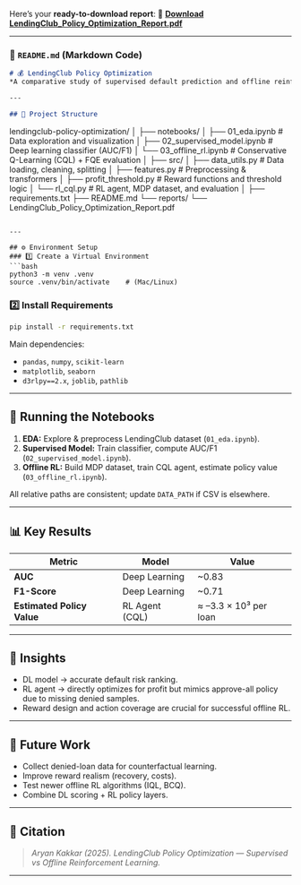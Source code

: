 Here’s your **ready-to-download report**:
📄 **[Download LendingClub_Policy_Optimization_Report.pdf](sandbox:/mnt/data/LendingClub_Policy_Optimization_Report.pdf)**

---

### 📘 `README.md` (Markdown Code)

```markdown
# 💰 LendingClub Policy Optimization
*A comparative study of supervised default prediction and offline reinforcement learning for credit approval.*

---

## 🧩 Project Structure
```

lendingclub-policy-optimization/
│
├── notebooks/
│   ├── 01_eda.ipynb              # Data exploration and visualization
│   ├── 02_supervised_model.ipynb # Deep learning classifier (AUC/F1)
│   └── 03_offline_rl.ipynb       # Conservative Q-Learning (CQL) + FQE evaluation
│
├── src/
│   ├── data_utils.py             # Data loading, cleaning, splitting
│   ├── features.py               # Preprocessing & transformers
│   ├── profit_threshold.py       # Reward functions and threshold logic
│   └── rl_cql.py                 # RL agent, MDP dataset, and evaluation
│
├── requirements.txt
├── README.md
└── reports/
└── LendingClub_Policy_Optimization_Report.pdf

````

---

## ⚙️ Environment Setup
### 1️⃣ Create a Virtual Environment
```bash
python3 -m venv .venv
source .venv/bin/activate    # (Mac/Linux)
````

### 2️⃣ Install Requirements

```bash
pip install -r requirements.txt
```

Main dependencies:

* `pandas`, `numpy`, `scikit-learn`
* `matplotlib`, `seaborn`
* `d3rlpy==2.x`, `joblib`, `pathlib`

---

## 🧠 Running the Notebooks

1. **EDA:** Explore & preprocess LendingClub dataset (`01_eda.ipynb`).
2. **Supervised Model:** Train classifier, compute AUC/F1 (`02_supervised_model.ipynb`).
3. **Offline RL:** Build MDP dataset, train CQL agent, estimate policy value (`03_offline_rl.ipynb`).

All relative paths are consistent; update `DATA_PATH` if CSV is elsewhere.

---

## 📊 Key Results

| Metric                     | Model          | Value                 |
| -------------------------- | -------------- | --------------------- |
| **AUC**                    | Deep Learning  | ~0.83                 |
| **F1-Score**               | Deep Learning  | ~0.71                 |
| **Estimated Policy Value** | RL Agent (CQL) | ≈ –3.3 × 10³ per loan |

---

## 🧩 Insights

* DL model → accurate default risk ranking.
* RL agent → directly optimizes for profit but mimics approve-all policy due to missing denied samples.
* Reward design and action coverage are crucial for successful offline RL.

---

## 🚀 Future Work

* Collect denied-loan data for counterfactual learning.
* Improve reward realism (recovery, costs).
* Test newer offline RL algorithms (IQL, BCQ).
* Combine DL scoring + RL policy layers.

---

## 🧾 Citation

> *Aryan Kakkar (2025). LendingClub Policy Optimization — Supervised vs Offline Reinforcement Learning.*

---

```
```
